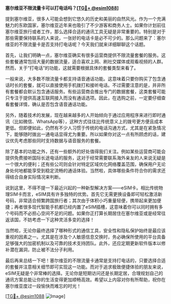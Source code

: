 **塞尔维亚不限流量卡可以打电话吗？[[TG💪+ @esim1088](https://t.me/s/esim1088)]**

提到塞尔维亚，很多人可能会想到它悠久的历史和美丽的自然风光。作为一个充满魅力的东欧国家，塞尔维亚近年来也吸引了不少游客和商务人士。如果你计划前往塞尔维亚旅行或者工作，那么选择合适的通讯工具无疑是非常重要的。特别是对于那些需要保持联系的人来说，一张好的电话卡是必不可少的。那么问题来了：塞尔维亚的不限流量卡是否支持打电话呢？今天我们就来详细聊聊这个话题。

首先，让我们明确一点，塞尔维亚确实有很多运营商提供不限流量套餐的服务。这些套餐通常包括大量的数据流量，适合喜欢上网、刷社交媒体或观看视频的人群。然而，关于“打电话”的功能，这就需要根据具体的套餐类型来看了。

一般来说，大多数不限流量卡都支持语音通话功能。这意味着只要你购买了包含通话时长的套餐，就可以直接使用手机拨打和接听电话。不过需要注意的是，并非所有套餐都会默认包含通话服务。有些运营商会推出专门的数据套餐，这类套餐可能只专注于提供高速互联网接入而没有通话选项。因此，在选购之前，一定要仔细查看套餐详情，确认是否包含语音通话功能。

另外，随着技术的发展，现在越来越多的人开始倾向于通过应用程序来进行即时通讯（比如微信、WhatsApp等），这种方式往往比传统意义上的拨号更方便且成本更低。但即便如此，仍然有不少人习惯于传统的电话沟通方式，尤其是在紧急情况下，能够随时拨出一通电话显得尤为重要。所以如果你对这一点有所顾虑的话，建议优先考虑那些同时支持数据与语音服务的套餐。

除了基本的功能之外，还有一些额外的好处值得我们关注。例如某些运营商可能会提供免费接听国际长途电话的服务，这对于经常需要联系海外亲友的人来说无疑是一个很大的便利；还有些公司则会针对特定区域优化网络覆盖范围，确保用户无论身处何地都能享受到稳定流畅的通话体验。当然啦，具体哪些条件符合你的需求还得结合自身实际情况来判断。

说到这里，不得不提一下最近兴起的一种新型解决方案——eSIM卡。相比传统物理SIM卡而言，eSIM具有许多独特的优势。首先它无需更换设备即可轻松激活新号码，非常适合频繁跨国旅行者；其次由于体积小巧重量轻便，携带起来更加便捷；再者很多现代智能手机都已经内置了eSIM插槽，这意味着你可以同时拥有多个号码而不必担心空间不足的问题。如果你正打算长期居住在塞尔维亚或是经常往返该国，不妨考虑一下这种灵活多变的选择！

当然啦，无论你最终选择了哪种形式的通信工具，安全性和隐私保护始终是最应该重视的因素之一。尤其是在涉及个人敏感信息交换时，务必确保所使用的平台具备足够强大的加密机制以及可靠的技术支持团队。此外，还应定期更新软件版本以修补潜在漏洞，防止被不法分子利用。

最后再来总结一下吧！塞尔维亚的不限流量卡通常是支持打电话的，只要选择合适的套餐并注意相关细节即可实现这一功能。而对于追求极致便捷体验的朋友来说，eSIM无疑是个非常棒的选择。无论你是短期访问还是长期定居，合理规划自己的通讯方案总能让你的生活变得更加顺畅高效。希望以上内容对你有所帮助，祝你在塞尔维亚度过一段愉快而难忘的时光！

[[TG💪+ @esim1088](https://t.me/s/esim1088) ![Image](https://i.postimg.cc/4NQfJmqS/Snipaste-2025-05-13-00-14-12.png)]